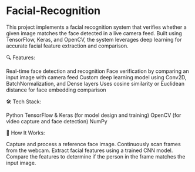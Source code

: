 # Facial-Recognition

This project implements a facial recognition system that verifies whether a given image matches the face detected in a live camera feed. Built using TensorFlow, Keras, and OpenCV, the system leverages deep learning for accurate facial feature extraction and comparison.

🔍 Features:

Real-time face detection and recognition
Face verification by comparing an input image with camera feed
Custom deep learning model using Conv2D, BatchNormalization, and Dense layers
Uses cosine similarity or Euclidean distance for face embedding comparison

🛠️ Tech Stack:

Python
TensorFlow & Keras (for model design and training)
OpenCV (for video capture and face detection)
NumPy

🚀 How It Works:

Capture and process a reference face image.
Continuously scan frames from the webcam.
Extract facial features using a trained CNN model.
Compare the features to determine if the person in the frame matches the input image.
